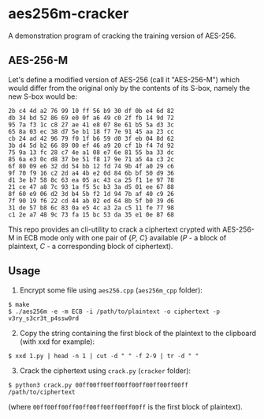 # aes256m-cracker
A demonstration program of cracking the training version of AES-256.

## AES-256-M
Let's define a modified version of AES-256 (call it "AES-256-M") which would differ from the original only by the contents of its S-box, namely the new S-box would be:

```
2b c4 4d a2 76 99 10 ff 56 b9 30 df 0b e4 6d 82
db 34 bd 52 86 69 e0 0f a6 49 c0 2f fb 14 9d 72
95 7a f3 1c c8 27 ae 41 e8 07 8e 61 b5 5a d3 3c
65 8a 03 ec 38 d7 5e b1 18 f7 7e 91 45 aa 23 cc
cb 24 ad 42 96 79 f0 1f b6 59 d0 3f eb 04 8d 62
3b d4 5d b2 66 89 00 ef 46 a9 20 cf 1b f4 7d 92
75 9a 13 fc 28 c7 4e a1 08 e7 6e 81 55 ba 33 dc
85 6a e3 0c d8 37 be 51 f8 17 9e 71 a5 4a c3 2c
6f 80 09 e6 32 dd 54 bb 12 fd 74 9b 4f a0 29 c6
9f 70 f9 16 c2 2d a4 4b e2 0d 84 6b bf 50 d9 36
d1 3e b7 58 8c 63 ea 05 ac 43 ca 25 f1 1e 97 78
21 ce 47 a8 7c 93 1a f5 5c b3 3a d5 01 ee 67 88
8f 60 e9 06 d2 3d b4 5b f2 1d 94 7b af 40 c9 26
7f 90 19 f6 22 cd 44 ab 02 ed 64 8b 5f b0 39 d6
31 de 57 b8 6c 83 0a e5 4c a3 2a c5 11 fe 77 98
c1 2e a7 48 9c 73 fa 15 bc 53 da 35 e1 0e 87 68
```

This repo provides an cli-utility to crack a ciphertext crypted with AES-256-M in ECB mode only with one pair of {*P, C*} available (*P* - a block of plaintext, *C* - a corresponding block of ciphertext).

## Usage
1. Encrypt some file using `aes256.cpp` (`aes256m_cpp` folder):
```
$ make
$ ./aes256m -e -m ECB -i /path/to/plaintext -o ciphertext -p v3ry_s3cr3t_p4ssw0rd
```
2. Copy the string containing the first block of the plaintext to the clipboard (with xxd for example):
```
$ xxd 1.py | head -n 1 | cut -d " " -f 2-9 | tr -d " "
```
3. Crack the ciphertext using `crack.py` (`cracker` folder):
```
$ python3 crack.py 00ff00ff00ff00ff00ff00ff00ff00ff /path/to/ciphertext
```
(where `00ff00ff00ff00ff00ff00ff00ff00ff` is the first block of plaintext).
